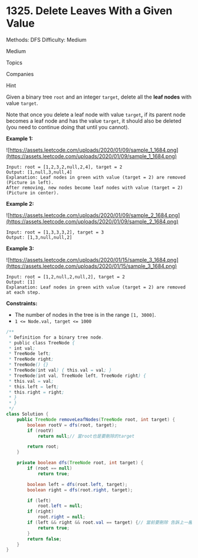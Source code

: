 # 1325. Delete Leaves With a Given Value

Methods: DFS
Difficulty: Medium

Medium

Topics

Companies

Hint

Given a binary tree `root` and an integer `target`, delete all the **leaf nodes** with value `target`.

Note that once you delete a leaf node with value `target`**,** if its parent node becomes a leaf node and has the value `target`, it should also be deleted (you need to continue doing that until you cannot).

**Example 1:**

![https://assets.leetcode.com/uploads/2020/01/09/sample_1_1684.png](https://assets.leetcode.com/uploads/2020/01/09/sample_1_1684.png)

```
Input: root = [1,2,3,2,null,2,4], target = 2
Output: [1,null,3,null,4]
Explanation: Leaf nodes in green with value (target = 2) are removed (Picture in left).
After removing, new nodes become leaf nodes with value (target = 2) (Picture in center).

```

**Example 2:**

![https://assets.leetcode.com/uploads/2020/01/09/sample_2_1684.png](https://assets.leetcode.com/uploads/2020/01/09/sample_2_1684.png)

```
Input: root = [1,3,3,3,2], target = 3
Output: [1,3,null,null,2]

```

**Example 3:**

![https://assets.leetcode.com/uploads/2020/01/15/sample_3_1684.png](https://assets.leetcode.com/uploads/2020/01/15/sample_3_1684.png)

```
Input: root = [1,2,null,2,null,2], target = 2
Output: [1]
Explanation: Leaf nodes in green with value (target = 2) are removed at each step.

```

**Constraints:**

- The number of nodes in the tree is in the range `[1, 3000]`.
- `1 <= Node.val, target <= 1000`

```java
/**
 * Definition for a binary tree node.
 * public class TreeNode {
 * int val;
 * TreeNode left;
 * TreeNode right;
 * TreeNode() {}
 * TreeNode(int val) { this.val = val; }
 * TreeNode(int val, TreeNode left, TreeNode right) {
 * this.val = val;
 * this.left = left;
 * this.right = right;
 * }
 * }
 */
class Solution {
    public TreeNode removeLeafNodes(TreeNode root, int target) {
        boolean rootV = dfs(root, target);
        if (rootV)
            return null;// 當root也是要刪除的target

        return root;
    }

    private boolean dfs(TreeNode root, int target) {
        if (root == null)
            return true;

        boolean left = dfs(root.left, target);
        boolean right = dfs(root.right, target);

        if (left)
            root.left = null;
        if (right)
            root.right = null;
        if (left && right && root.val == target) {// 當前要刪除 告訴上一層可以讓其變null
            return true;
        }
        return false;
    }
}
```